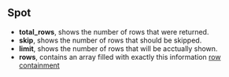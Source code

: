 Spot
----
 - **total_rows**, shows the number of rows that were returned.
 - **skip**, shows the number of rows that should be skipped.
 - **limit**, shows the number of rows that will be acctually shown.
 - **rows**, contains an array filled with exactly this information [row containment](../spot-get.md)